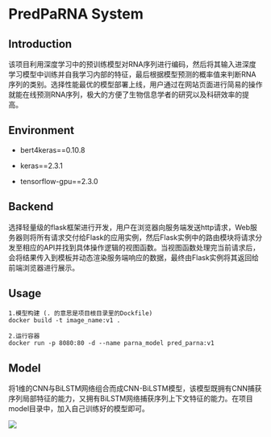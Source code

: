 # PredPaRNA  System

## Introduction

该项目利用深度学习中的预训练模型对RNA序列进行编码，然后将其输入进深度学习模型中训练并自我学习内部的特征，最后根据模型预测的概率值来判断RNA序列的类别。选择性能最优的模型部署上线，用户通过在网站页面进行简易的操作就能在线预测RNA序列，极大的方便了生物信息学者的研究以及科研效率的提高。



## Environment

- bert4keras==0.10.8  

- keras==2.3.1

- tensorflow-gpu==2.3.0

	



## Backend

选择轻量级的flask框架进行开发，用户在浏览器向服务端发送http请求，Web服务器则将所有请求交付给Flask的应用实例，然后Flask实例中的路由模块将请求分发至相应的API并找到具体操作逻辑的视图函数。当视图函数处理完当前请求后，会将结果传入到模板并动态渲染服务端响应的数据，最终由Flask实例将其返回给前端浏览器进行展示。



## Usage

```
1.模型构建 (. 的意思是项目根目录里的Dockfile)
docker build -t image_name:v1 . 

2.运行容器
docker run -p 8080:80 -d --name parna_model pred_parna:v1
```



## Model

将1维的CNN与BiLSTM网络组合而成CNN-BiLSTM模型，该模型既拥有CNN捕获序列局部特征的能力，又拥有BiLSTM网络捕获序列上下文特征的能力。在项目model目录中，加入自己训练好的模型即可。

![](https://cdn.jsdelivr.net/gh/Epic327/code_study/picgomodel_cnn-bilstm.svg)


